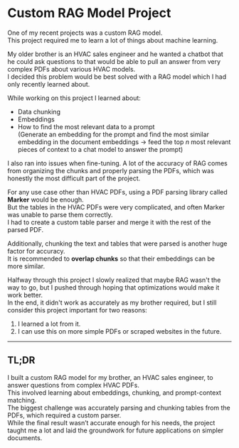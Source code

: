 # Custom RAG Model Project

One of my recent projects was a custom RAG model.  
This project required me to learn a lot of things about machine learning.

My older brother is an HVAC sales engineer and he wanted a chatbot that he could ask questions to that would be able to pull an answer from very complex PDFs about various HVAC models.  
I decided this problem would be best solved with a RAG model which I had only recently learned about.

While working on this project I learned about:
- Data chunking
- Embeddings
- How to find the most relevant data to a prompt  
  (Generate an embedding for the prompt and find the most similar embedding in the document embeddings → feed the top *n* most relevant pieces of context to a chat model to answer the prompt)

I also ran into issues when fine-tuning. A lot of the accuracy of RAG comes from organizing the chunks and properly parsing the PDFs, which was honestly the most difficult part of the project.

For any use case other than HVAC PDFs, using a PDF parsing library called **Marker** would be enough.  
But the tables in the HVAC PDFs were very complicated, and often Marker was unable to parse them correctly.  
I had to create a custom table parser and merge it with the rest of the parsed PDF.

Additionally, chunking the text and tables that were parsed is another huge factor for accuracy.  
It is recommended to **overlap chunks** so that their embeddings can be more similar.

Halfway through this project I slowly realized that maybe RAG wasn't the way to go, but I pushed through hoping that optimizations would make it work better.  
In the end, it didn't work as accurately as my brother required, but I still consider this project important for two reasons:
1. I learned a lot from it.
2. I can use this on more simple PDFs or scraped websites in the future.

---

## TL;DR

I built a custom RAG model for my brother, an HVAC sales engineer, to answer questions from complex HVAC PDFs.  
This involved learning about embeddings, chunking, and prompt-context matching.  
The biggest challenge was accurately parsing and chunking tables from the PDFs, which required a custom parser.  
While the final result wasn’t accurate enough for his needs, the project taught me a lot and laid the groundwork for future applications on simpler documents.
